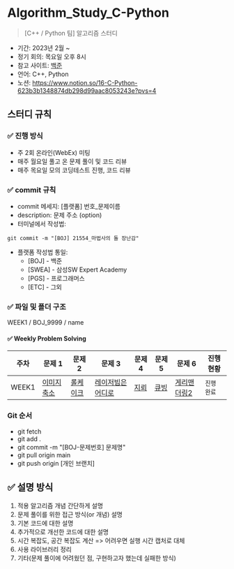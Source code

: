 # Algorithm_Study_C-Python

> [C++ / Python 팀] 알고리즘 스터디

- 기간: 2023년 2월 ~ 
- 정기 회의: 목요일 오후 8시
- 참고 사이트: [백준](https://www.acmicpc.net/)
- 언어: C++, Python
- 노션: https://www.notion.so/16-C-Python-623b3b1348874db298d99aac8053243e?pvs=4

## 스터디 규칙 

### ✅ 진행 방식
- 주 2회 온라인(WebEx) 미팅
- 매주 월요일 풀고 온 문제 풀이 및 코드 리뷰
- 매주 목요일 모의 코딩테스트 진행, 코드 리뷰


### ✅ commit 규칙
- commit 메세지: [플랫폼] 번호_문제이름
- description: 문제 주소 (option)
- 터미널에서 작성법: 
```
git commit -m "[BOJ] 21554_마법사의 돌 장난감"
```
- 플랫폼 작성법 통일: 
  * [BOJ] - 백준 
  * [SWEA] - 삼성SW Expert Academy
  * [PGS] - 프로그래머스
  * [ETC] - 그외

### ✅ 파일 및 폴더 구조
WEEK1 / BOJ_9999 / name

#### ✅ Weekly Problem Solving

| **주차** | **문제 1**    | **문제 2**    | **문제 3**    | **문제 4**    | **문제 5**    | **문제 6**    | **진행 현황** |
| -------- | ------------- | ------------- | ------------- | ------------- | ------------- | ------------- | -------------|
| WEEK1  | [이미지 축소](https://www.acmicpc.net/problem/22994) | [롤케이크](https://www.acmicpc.net/problem/16206) | [레이저빔은 어디로](https://www.acmicpc.net/problem/3709) | [지뢰](https://www.acmicpc.net/problem/2232) | [큐빙](https://www.acmicpc.net/problem/5373) | [게리맨더링2](https://www.acmicpc.net/problem/17779) | `진행 완료`   |


### Git 순서

- git fetch
- git add .
- git commit -m "[BOJ-문제번호] 문제명"
- git pull origin main
- git push origin [개인 브랜치]

## ✅ 설명 방식

1. 적용 알고리즘 개념 간단하게 설명
2. 문제 풀이를 위한 접근 방식(or 개념) 설명
3. 기본 코드에 대한 설명
4. 추가적으로 개선한 코드에 대한 설명
5. 시간 복잡도, 공간 복잡도 계산 => 어려우면 실행 시간 캡처로 대체
6. 사용 라이브러리 정리
7. 기타(문제 풀이에 어려웠던 점, 구현하고자 했는데 실패한 방식)
